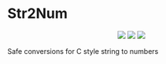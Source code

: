 # Str2Num
<p align="center">
    <img src=https://img.shields.io/github/license/kshitej/str2Num>
    <img src=https://img.shields.io/badge/Powered%20By-C%2B%2B-blue>
    <img src=https://img.shields.io/github/languages/code-size/kshitej/str2Num?color=purple>
</p>
Safe conversions for C style string to numbers
